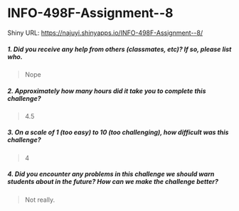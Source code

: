 # INFO-498F-Assignment--8

Shiny URL: https://najuyi.shinyapps.io/INFO-498F-Assignment--8/ 

##### 1. Did you receive any help from others (classmates, etc)? If so, please list who.

> Nope

##### 2. Approximately how many hours did it take you to complete this challenge?

> 4.5

##### 3. On a scale of 1 (too easy) to 10 (too challenging), how difficult was this challenge?

> 4

##### 4. Did you encounter any problems in this challenge we should warn students about in the future? How can we make the challenge better?

> Not really.